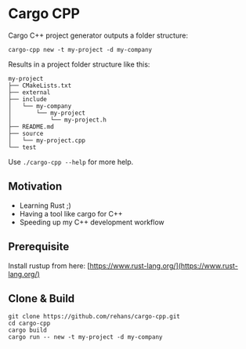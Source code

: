# Cargo CPP

Cargo C++ project generator outputs a folder structure:
```shell
cargo-cpp new -t my-project -d my-company
```

Results in a project folder structure like this:
```shell
my-project
├── CMakeLists.txt
├── external
├── include
│   └── my-company
│       └── my-project
│           └── my-project.h
├── README.md
├── source
│   └── my-project.cpp
└── test
```

Use ```./cargo-cpp --help``` for more help.

## Motivation

* Learning Rust ;)
* Having a tool like cargo for C++
* Speeding up my C++ development workflow

## Prerequisite

Install rustup from here: [https://www.rust-lang.org/](https://www.rust-lang.org/)

## Clone & Build

```
git clone https://github.com/rehans/cargo-cpp.git
cd cargo-cpp
cargo build
cargo run -- new -t my-project -d my-company
```